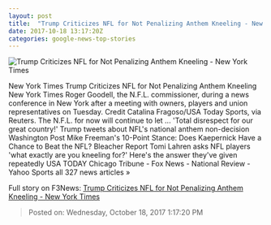 ```yaml
---
layout: post
title:  "Trump Criticizes NFL for Not Penalizing Anthem Kneeling - New York Times"
date: 2017-10-18 13:17:20Z
categories: google-news-top-stories
---
```


![Trump Criticizes NFL for Not Penalizing Anthem Kneeling - New York Times](https://static01.nyt.com/images/2017/10/18/sports/18nflweb1/18nflweb1-facebookJumbo.jpg)

New York Times Trump Criticizes NFL for Not Penalizing Anthem Kneeling New York Times Roger Goodell, the N.F.L. commissioner, during a news conference in New York after a meeting with owners, players and union representatives on Tuesday. Credit Catalina Fragoso/USA Today Sports, via Reuters. The N.F.L. for now will continue to let ... 'Total disrespect for our great country!' Trump tweets about NFL's national anthem non-decision Washington Post Mike Freeman's 10-Point Stance: Does Kaepernick Have a Chance to Beat the NFL? Bleacher Report Tomi Lahren asks NFL players 'what exactly are you kneeling for?' Here's the answer they've given repeatedly USA TODAY Chicago Tribune - Fox News - National Review - Yahoo Sports all 327 news articles »


Full story on F3News: [Trump Criticizes NFL for Not Penalizing Anthem Kneeling - New York Times](http://www.f3nws.com/n/Uv4RJC)

> Posted on: Wednesday, October 18, 2017 1:17:20 PM
